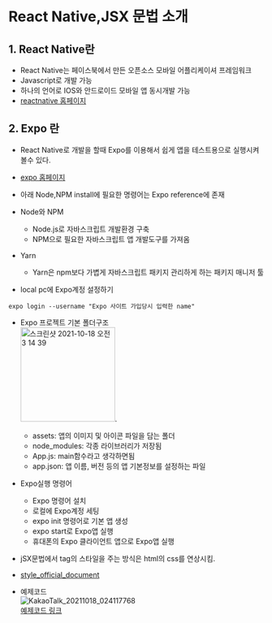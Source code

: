 # React Native,JSX 문법 소개

## 1. React Native란
- React Native는 페이스북에서 만든 오픈소스 모바일 어플리케이셔 프레임워크
- Javascript로 개발 가능
- 하나의 언어로 IOS와 안드로이드 모바일 앱 동시개발 가능
- [reactnative 홈페이지](https://reactnative.dev/)   

## 2. Expo 란
- React Native로 개발을 할때 Expo를 이용해서 쉽게 앱을 테스트용으로 실행시켜볼수 있다.
- [expo 홈페이지](https://expo.dev)
- 아래 Node,NPM install에 필요한 명령어는 Expo reference에 존재

- Node와 NPM
  - Node.js로 자바스크립트 개발환경 구축
  - NPM으로 필요한 자바스크립트 앱 개발도구를 가져옴

- Yarn
  - Yarn은 npm보다 가볍게 자바스크립트 패키지 관리하게 하는 패키지 매니저 툴

- local pc에 Expo계정 설정하기

```console
expo login --username "Expo 사이트 가입당시 입력한 name"
```

- Expo 프로젝트 기본 폴더구조   
<img width="186" alt="스크린샷 2021-10-18 오전 3 14 39" src="https://user-images.githubusercontent.com/84515872/137639769-df9fe1f2-504b-4067-a961-c78887b3f2b7.png">.  

  - assets: 앱의 이미지 및 아이콘 파일을 담는 폴더
  - node_modules: 각종 라이브러리가 저장됨
  - App.js: main함수라고 생각하면됨
  - app.json: 앱 이름, 버전 등의 앱 기본정보를 설정하는 파일

- Expo실행 명령어
  - Expo 명령어 설치
  - 로컬에 Expo계정 세팅
  - expo init 명령어로 기본 앱 생성
  - expo start로 Expo앱 실행
  - 휴대폰의 Expo 클라이언트 앱으로 Expo앱 실행

- jSX문법에서 tag의 스타일을 주는 방식은 html의 css를 연상시킴.

- [style_official_document](https://reactnative.dev/docs/style#docsNav)

- 예제코드   
![KakaoTalk_20211018_024117768](https://user-images.githubusercontent.com/84515872/137639542-c202ba7b-79da-4c8a-bbc5-6ebbb0934ba2.jpg)   
[예제코드 링크](https://github.com/jmParkGit/sparta-myhoneytip-jm/blob/main/pages/AboutPage.js)


